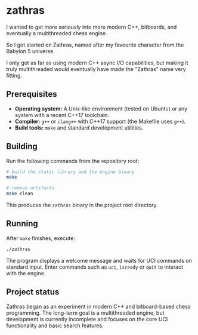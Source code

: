# zathras

I wanted to get more seriously into more modern C++, bitboards, and eventually a multithreaded chess engine.

So I got started on Zathras, named after my favourite character from the Babylon 5 universe.

I only got as far as using modern C++ async I/O capabilities, but making it truly multithreaded would eventually have made the "Zathras" name very fitting.

## Prerequisites

- **Operating system:** A Unix-like environment (tested on Ubuntu) or any system with a recent C++17 toolchain.
- **Compiler:** `g++` or `clang++` with C++17 support (the Makefile uses `g++`).
- **Build tools:** `make` and standard development utilities.

## Building

Run the following commands from the repository root:

```bash
# build the static library and the engine binary
make

# remove artifacts
make clean
```

This produces the `zathras` binary in the project root directory.

## Running

After `make` finishes, execute:

```bash
./zathras
```

The program displays a welcome message and waits for UCI commands on standard input. Enter commands such as `uci`, `isready` or `quit` to interact with the engine.

## Project status

Zathras began as an experiment in modern C++ and bitboard-based chess programming. The long-term goal is a multithreaded engine, but development is currently incomplete and focuses on the core UCI functionality and basic search features.

